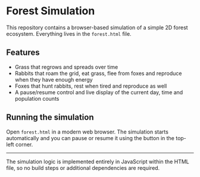 # Forest Simulation

This repository contains a browser-based simulation of a simple 2D forest ecosystem. Everything lives in the `forest.html` file.

## Features

- Grass that regrows and spreads over time
- Rabbits that roam the grid, eat grass, flee from foxes and reproduce when they have enough energy
- Foxes that hunt rabbits, rest when tired and reproduce as well
- A pause/resume control and live display of the current day, time and population counts

## Running the simulation

Open `forest.html` in a modern web browser. The simulation starts automatically and you can pause or resume it using the button in the top-left corner.

---
The simulation logic is implemented entirely in JavaScript within the HTML file, so no build steps or additional dependencies are required.
